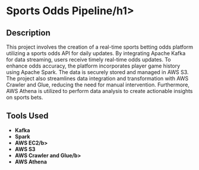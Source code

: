 <h1>Sports Odds Pipeline/h1>



<h2>Description</h2>
This project involves the creation of a real-time sports betting odds platform utilizing a sports odds API for daily updates. By integrating Apache Kafka for data streaming, users receive timely real-time odds updates. To enhance odds accuracy, the platform incorporates player game history using Apache Spark. The data is securely stored and managed in AWS S3. The project also streamlines data integration and transformation with AWS Crawler and Glue, reducing the need for manual intervention. Furthermore, AWS Athena is utilized to perform data analysis to create actionable insights on sports bets.
<br />


<h2>Tools Used</h2>

- <b>Kafka</b> 
- <b>Spark</b>
- <b>AWS EC2/b> 
- <b>AWS S3</b>
- <b>AWS Crawler and Glue/b> 
- <b>AWS Athena</b>


<!--
 ```diff
- text in red
+ text in green
! text in orange
# text in gray
@@ text in purple (and bold)@@
```
--!>
